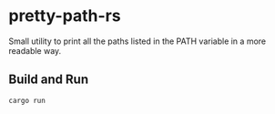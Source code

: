 # pretty-path-rs
Small utility to print all the paths listed in the PATH variable in a more readable way.

## Build and Run
```
cargo run
```

